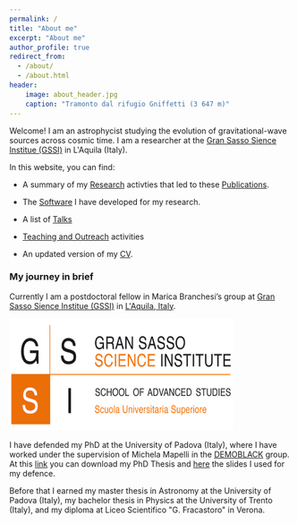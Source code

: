 ```yaml
---
permalink: /
title: "About me"
excerpt: "About me"
author_profile: true
redirect_from: 
  - /about/
  - /about.html
header:
    image: about_header.jpg
    caption: "Tramonto dal rifugio Gniffetti (3 647 m)"
---
```


Welcome! I am an astrophycist studying the evolution of gravitational-wave sources across cosmic time. I am a researcher at the [Gran Sasso Sience Institue (GSSI)](https://www.gssi.it/) in L'Aquila (Italy).

In this website, you can find:

* A summary of my [Research](/research/) activties that led to these [Publications](/publications/).

* The [Software](/software/) I have developed for my research.

* A list of [Talks](/talks/) 

* [Teaching and Outreach](/teachANDoutreach/) activities

* An updated version of my [CV](/cv/).

### My journey in brief

Currently I am a postdoctoral fellow in Marica Branchesi’s group at [Gran Sasso Sience Institue (GSSI)](https://www.gssi.it/) in [L'Aquila, Italy](https://en.wikipedia.org/wiki/L'Aquila). 

<img src="/assets/images/GSSI-Logo-R.png"  width="400" height="200">


I have defended my PhD at the University of Padova (Italy), where I have worked under the supervision of Michela Mapelli in the [DEMOBLACK](https://demoblack.com/) group. At this [link](/assets/images/PhD_Thesis_Santoliquido_R.pdf) you can download my PhD Thesis and [here](/assets/images/PhD_defence.pdf) the slides I used for my defence.

Before that I earned my master thesis in Astronomy at the University of Padova (Italy), my bachelor thesis in Physics at the University of Trento (Italy), and my diploma at Liceo Scientifico "G. Fracastoro" in Verona.



